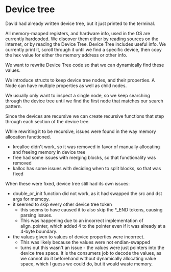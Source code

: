 # Device tree

David had already written device tree, but it just printed to the terminal.

All memory-mapped registers, and hardware info, used in the OS are currently
hardcoded. We discover them either by reading sources on the internet, or by
reading the Device Tree. Device Tree includes useful info. We currently print
it, scroll through it until we find a specific device, then copy the hex value
for either the memory address or other info.

We want to rewrite Device Tree code so that we can dynamically find these
values.

We introduce structs to keep device tree nodes, and their properties. A Node can
have multiple properties as well as child nodes.

We usually only want to inspect a single node, so we keep searching through the
device tree until we find the first node that matches our search pattern.

Since the devices are recursive we can create recursive functions that step
through each section of the device tree.

While rewriting it to be recursive, issues were found in the way memory
allocation functioned.

- krealloc didn't work, so it was removed in favor of manually allocating and
  freeing memory in device tree
- free had some issues with merging blocks, so that functionality was removed
- kalloc has some issues with deciding when to split blocks, so that was fixed

When these were fixed, device tree still had its own issues:

- double_or_init function did not work, as it had swapped the src and dst args
  for memcpy.
- it seemed to skip every other device tree token
  - this seems to have caused it to also skip the *_END tokens, causing parsing
    issues.
  - This was happening due to an incorrect implementation of align_pointer,
    which added 4 to the pointer even if it was already at a 4-byte boundary.
- the values given to values of device properties were incorrect.
  - This was likely because the values were not endian-swapped
  - turns out this wasn't an issue - the values were just pointers into the
    device tree space. It is the consumers job to decode the values, as we
    cannot do it beforehand without dynamically allocating value space, which I
    guess we could do, but it would waste memory.
